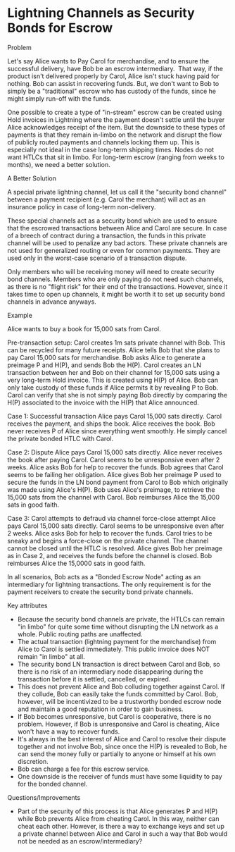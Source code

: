 # Lightning Channels as Security Bonds for Escrow

Problem

Let's say Alice wants to Pay Carol for merchandise, and to ensure the successful delivery, have Bob be an escrow intermediary.  That way, if the product isn't delivered properly by Carol, Alice isn't stuck having paid for nothing. Bob can assist in recovering funds. But, we don't want to Bob to simply be a "traditional" escrow who has custody of the funds, since he might simply run-off with the funds.

One possible to create a type of "in-stream" escrow can be created using Hold invoices in Lightning where the payment doesn't settle until the buyer Alice acknowledges receipt of the item. But the downside to these types of payments is that they remain in-limbo on the network and disrupt the flow of publicly routed payments and channels locking them up. This is especially not ideal in the case long-term shipping times. Nodes do not want HTLCs that sit in limbo. For long-term escrow (ranging from weeks to months), we need a better solution.

A Better Solution

A special private lightning channel, let us call it the "security bond channel" between a payment recipient (e.g. Carol the merchant) will act as an insurance policy in case of long-term non-delivery. 

These special channels act as a security bond which are used to ensure that the escrowed transactions between Alice and Carol are secure. In case of a breech of contract during a transaction, the funds in this private channel will be used to penalize any bad actors. These private channels are not used for generalized routing or even for common payments. They are used only in the worst-case scenario of a transaction dispute.

Only members who will be receiving money will need to create security bond channels. Members who are only paying do not need such channels, as there is no "flight risk" for their end of the transactions. However, since it takes time to open up channels, it might be worth it to set up security bond channels in advance anyways.

Example 

Alice wants to buy a book for 15,000 sats from Carol.

Pre-transaction setup:
Carol creates 1m sats private channel with Bob. This can be recycled for many future receipts.
Alice tells Bob that she plans to pay Carol 15,000 sats for merchandise.
Bob asks Alice to generate a preimage P and H(P), and sends Bob the H(P).
Carol creates an LN transaction between her and Bob on their channel for 15,000 sats using a very long-term Hold invoice. This is created using H(P) of Alice. Bob can only take custody of these funds if Alice permits it by revealing P to Bob.
Carol can verify that she is not simply paying Bob directly by comparing the H(P) associated to the invoice with the H(P) that Alice announced.

Case 1: Successful transaction
Alice pays Carol 15,000 sats directly. 
Carol receives the payment, and ships the book.
Alice receives the book.
Bob never receives P of Alice since everything went smoothly. He simply cancel the private bonded HTLC with Carol.

Case 2: Dispute
Alice pays Carol 15,000 sats directly. 
Alice never receives the book after paying Carol.
Carol seems to be unresponsive even after 2 weeks.
Alice asks Bob for help to recover the funds.
Bob agrees that Carol seems to be failing her obligation.
Alice gives Bob her preimage P used to secure the funds in the LN bond payment from Carol to Bob which originally was made using Alice's H(P).
Bob uses Alice's preimage, to retrieve the 15,000 sats from the channel with Carol.
Bob reimburses Alice the 15,000 sats in good faith.

Case 3: Carol attempts to defraud via channel force-close attempt
Alice pays Carol 15,000 sats directly. 
Carol seems to be unresponsive even after 2 weeks.
Alice asks Bob for help to recover the funds.
Carol tries to be sneaky and begins a force-close on the private channel.
The channel cannot be closed until the HTLC is resolved.
Alice gives Bob her preimage as in Case 2, and receives the funds before the channel is closed.
Bob reimburses Alice the 15,0000 sats in good faith.

In all scenarios, Bob acts as a "Bonded Escrow Node" acting as an intermediary for lightning transactions. The only requirement is for the payment receivers to create the security bond private channels.

Key attributes

- Because the security bond channels are private, the HTLCs can remain "in limbo" for quite some time without disrupting the LN network as a whole. Public routing paths are unaffected.
- The actual transaction (lightning payment for the merchandise) from Alice to Carol is settled immediately. This public invoice does NOT remain "in limbo" at all.
- The security bond LN transaction is direct between Carol and Bob, so there is no risk of an intermediary node disappearing during the transaction before it is settled, cancelled, or expired.
- This does not prevent Alice and Bob colluding together against Carol. If they collude, Bob can easily take the funds committed by Carol. Bob, however, will be incentivized to be a trustworthy bonded escrow node and maintain a good reputation in order to gain business.
- If Bob becomes unresponsive, but Carol is cooperative, there is no problem. However, if Bob is unresponsive and Carol is cheating, Alice won't have a way to recover funds.
- It's always in the best interest of Alice and Carol to resolve their dispute together and not involve Bob, since once the H(P) is revealed to Bob, he can send the money fully or partially to anyone or himself at his own discretion.
- Bob can charge a fee for this escrow service.
- One downside is the receiver of funds must have some liquidity to pay for the bonded channel.

Questions/Improvements

- Part of the security of this process is that Alice generates P and H(P) while Bob prevents Alice from cheating Carol. In this way, neither can cheat each other. However, is there a way to exchange keys and set up a private channel between Alice and Carol in such a way that Bob would not be needed as an escrow/intermediary?
